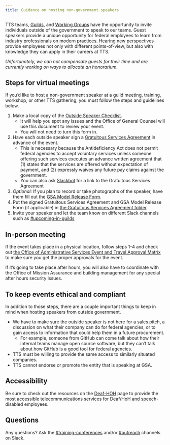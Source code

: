 ```yaml
---
title: Guidance on hosting non-government speakers
---
```


TTS teams, [Guilds]({{site.baseurl}}/working-groups-and-guilds-101/#existing-guilds), and [Working Groups]({{site.baseurl}}/working-groups-and-guilds-101/#existing-wgs) have the opportunity to invite individuals outside of the government to speak to our teams. Guest speakers provide a unique opportunity for federal employees to learn from industry professionals on modern practices. Hearing new perspectives provide employees not only with different points-of-view, but also with knowledge they can apply in their careers at TTS.

_Unfortunately, we can not compensate guests for their time and are currently working on ways to allocate an honorarium._

## Steps for virtual meetings

If you’d like to host a non-government speaker at a guild meeting, training, workshop, or other TTS gathering, you must follow the steps and guidelines below.

1. Make a local copy of the [Outside Speaker Checklist](https://docs.google.com/document/d/1F2IEMaPgfWZY2_RvSkILNnjulY8d3XDeJagAqSkFNvo/edit?usp=sharing).
   - It will help you spot any issues and the Office of General Counsel will use this document to review your event.
   - You will not need to turn this form in.
1. Have each outside speaker sign a [Gratuitous Services Agreement](https://docs.google.com/document/d/11xLRGV2mka51PnuaCLMm75lVEq1uV7N0Fn19Lyw832o/edit?usp=sharing) in advance of the event.
   - This is necessary because the Antideficiency Act does not permit federal agencies to accept voluntary services unless someone offering such services executes an advance written agreement that (1) states that the services are offered without expectation of payment, and (2) expressly waives any future pay claims against the government.
   - You can also ask [Slackbot](https://get.slack.help/hc/en-us/articles/202026038-Slackbot-your-assistant-notepad-programmable-bot) for a link to the Gratuitous Services Agreement
1. _Optional:_ If you plan to record or take photographs of the speaker, have them fill out the [GSA Model Release Form](https://insite.gsa.gov/portal/getMediaData?mediaId=702794).
1. Put the signed Gratuitous Services Agreement and GSA Model Release Form (if applicable) in [the Gratuitous Services Agreement folder](https://drive.google.com/drive/folders/1UOKVVZGdI7IlAxrqcq48-HQQr8f5U6N7).
1. Invite your speaker and let the team know on different Slack channels such as [#upcoming-in-guilds](https://gsa-tts.slack.com/messages/upcoming-in-guilds/)

## In-person meeting

If the event takes place in a physical location, follow steps 1-4 and check out [the Office of Administrative Services Event and Travel Approval Matrix](https://insite.gsa.gov/topics/travel-and-events/reservations-and-travel-information/event-management-conference-attendance-information?term=OAS%20Event%20and%20Travel%20Approval%20Matrix) to make sure you get the proper approvals for the event.

If it’s going to take place after hours, you will also have to coordinate with the Office of Mission Assurance and building management for any special after hours security issues.

## To keep events ethical and compliant

In addition to those steps, there are a couple important things to keep in mind when hosting speakers from outside government.

- We have to make sure the outside speaker is not here for a sales pitch, a discussion on what their company can do for federal agencies, or to gain access to information that could help them in a future procurement.
  - For example, someone from GitHub can come talk about how their internal teams manage open source software, but they can’t talk about how GitHub is a good tool for federal agencies.
- TTS must be willing to provide the same access to similarly situated companies.
- TTS cannot endorse or promote the entity that is speaking at GSA.

## Accessibility

Be sure to check out the resources on the [Deaf-HOH]({{site.baseurl}}/deaf-hoh/) page to provide the most accessible telecommunications services for Deaf/HoH and speech-disabled employees.

## Questions

Any questions? Ask the [#training-conferences](https://gsa-tts.slack.com/messages/training-conferences/) and/or [#outreach](https://gsa-tts.slack.com/messages/outreach/) channels on Slack.
